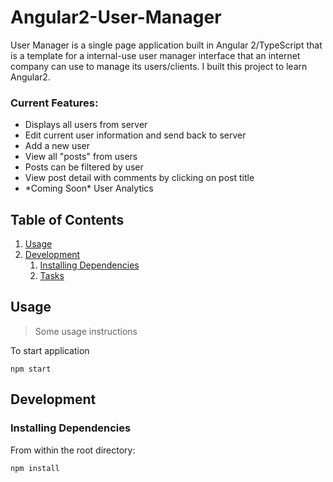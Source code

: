 # Angular2-User-Manager
User Manager is a single page application built in Angular 2/TypeScript that is a template for a internal-use user manager interface that an internet company can use to manage its users/clients.  I built this project to learn Angular2.

<h3>Current Features:</h3>
  <ul>
    <li>Displays all users from server</li>
    <li>Edit current user information and send back to server</li>
    <li>Add a new user</li>
    <li>View all "posts" from users</li>
    <li>Posts can be filtered by user</li>
    <li>View post detail with comments by clicking on post title</li>
    <li>*Coming Soon* User Analytics
  </ul>
</p>

## Table of Contents

1. [Usage](#Usage)
1. [Development](#development)
    1. [Installing Dependencies](#installing-dependencies)
    1. [Tasks](#tasks)

## Usage

> Some usage instructions

  To start application
  ```
  npm start
  ```

## Development

### Installing Dependencies

From within the root directory:

```sh
npm install
```
